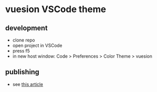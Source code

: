 # vuesion VSCode theme

## development

- clone repo
- open project in VSCode
- press f5
- in new host window: Code > Preferences > Color Theme > vuesion 

## publishing
- see [this article](https://medium.com/wearelaika/vscode-create-your-own-custom-theme-extension-96c67bd753f6)
